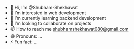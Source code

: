 - 👋 Hi, I’m @Shubham-Shekhawat
- 👀 I’m interested in web development
- 🌱 I’m currently learning backend development
- 💞️ I’m looking to collaborate on projects
- 📫 How to reach me shubhamshekhawat080@gmail.com
- 😄 Pronouns: ...
- ⚡ Fun fact: ...

<!---
Shubham-Shekhawat/Shubham-Shekhawat is a ✨ special ✨ repository because its `README.md` (this file) appears on your GitHub profile.
You can click the Preview link to take a look at your changes.
--->
